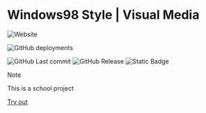 ﻿# Windows98 Style | Visual Media

![Website](https://img.shields.io/website?url=https%3A%2F%2Fjabaitech.github.io%2Fcomprog1-windows98%2F&up_message=Online&up_color=green&down_message=Offline&down_color=red&style=for-the-badge&link=https%3A%2F%2Fjabaitech.github.io%2Fcomprog1-java-windows%2F) 

![GitHub deployments](https://img.shields.io/github/deployments/jabaitech/comprog1-windows98/github-pages?style=for-the-badge&label=Build%20Status)

![GitHub Last commit](https://img.shields.io/github/last-commit/jabaitech/comprog1-windows98?display_timestamp=committer) ![GitHub Release](https://img.shields.io/github/v/release/jabaitech/comprog1-windows98) ![Static Badge](https://img.shields.io/badge/Project%20Length-4%20Hours-informational?style=flat-square)

> [!NOTE]
> This is a school project

[Try out](https://jabaitech.github.io/comprog1-java-windows/)